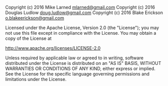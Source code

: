 Copyright (c) 2016 Mike Larned <mlarned@gmail.com>
Copyright (c) 2016 Douglas Ludlow <doug.ludlow@gmail.com>
Copyright (c) 2016 Blake Erickson <o.blakeerickson@gmail.com>

Licensed under the Apache License, Version 2.0 (the "License");
you may not use this file except in compliance with the License.
You may obtain a copy of the License at

http://www.apache.org/licenses/LICENSE-2.0

Unless required by applicable law or agreed to in writing, software
distributed under the License is distributed on an "AS IS" BASIS,
WITHOUT WARRANTIES OR CONDITIONS OF ANY KIND, either express or implied.
See the License for the specific language governing permissions and
limitations under the License.
